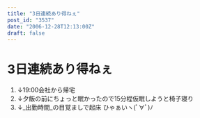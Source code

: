 ```yaml
---
title: "3日連続あり得ねぇ"
post_id: "3537"
date: "2006-12-28T12:13:00Z"
draft: false
---
```


# 3日連続あり得ねぇ

1. ↓19:00会社から帰宅
  2. ↓夕飯の前にちょっと眠かったので15分程仮眠しようと椅子寝り
  3. ↓_出勤時間_の目覚ましで起床
ひゃぁいヽ(ﾟ∀ﾟ)ﾉ
